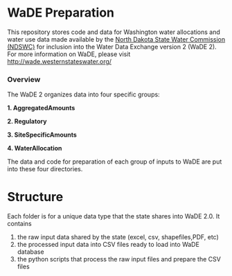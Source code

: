 # WaDE Preparation

This repository stores code and data for Washington water allocations and water use data made available by the [North Dakota State Water Commission (NDSWC)](https://swc.nd.gov/) for inclusion into the Water Data Exchange version 2 (WaDE 2). For more information on WaDE, please visit http://wade.westernstateswater.org/

### Overview 

The WaDE 2 organizes data into four specific groups: 

**1. AggregatedAmounts**

**2. Regulatory**

**3. SiteSpecificAmounts**

**4. WaterAllocation**

The data and code for preparation of each group of inputs to WaDE are put into these four directories. 

# Structure
Each folder is for a unique data type that the state shares into WaDE 2.0. It contains 
1) the raw input data shared by the state (excel, csv, shapefiles,PDF, etc)
2) the processed input data into CSV files ready to load into WaDE database
3) the python scripts that process the raw input files and prepare the CSV files   


